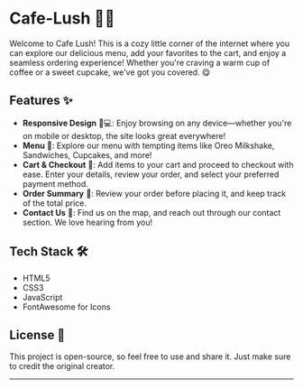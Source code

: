 # Cafe-Lush 🍃🍰

Welcome to Cafe Lush! This is a cozy little corner of the internet where you can explore our delicious menu, add your favorites to the cart, and enjoy a seamless ordering experience! Whether you're craving a warm cup of coffee or a sweet cupcake, we've got you covered. 😋 
 
## Features ✨  
   
- **Responsive Design** 📱💻: Enjoy browsing on any device—whether you're on mobile or desktop, the site looks great everywhere!  
- **Menu** 🍪: Explore our menu with tempting items like Oreo Milkshake, Sandwiches, Cupcakes, and more! 
- **Cart & Checkout** 🛒: Add items to your cart and proceed to checkout with ease. Enter your details, review your order, and select your preferred payment method.
- **Order Summary** 📑: Review your order before placing it, and keep track of the total price.
- **Contact Us** 📍: Find us on the map, and reach out through our contact section. We love hearing from you! 

## Tech Stack 🛠️ 

- HTML5 
- CSS3
- JavaScript 
- FontAwesome for Icons 


## License 📄

This project is open-source, so feel free to use and share it. Just make sure to credit the original creator.

---

